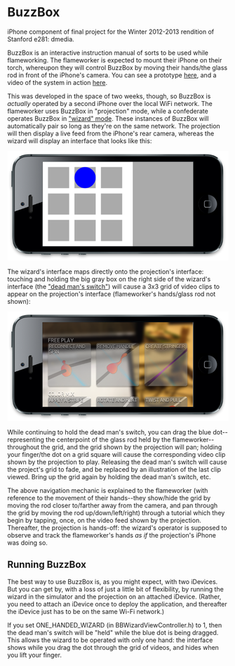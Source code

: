 BuzzBox
=======

iPhone component of final project for the Winter 2012-2013 rendition of Stanford e281: dmedia.

BuzzBox is an interactive instruction manual of sorts to be used while flameworking. 
The flameworker is expected to mount their iPhone on their torch, 
whereupon they will control BuzzBox by moving their hands/the glass rod in front 
of the iPhone's camera. You can see a prototype [here](http://dschool.stanford.edu/dmedia/buzzbox-prototype/), 
and a video of the system in action [here](http://vimeo.com/62533218). 

This was developed in the space of two weeks, though, so BuzzBox is 
_actually_ operated by a second iPhone over the local WiFi network. The flameworker 
uses BuzzBox in "projection" mode, while a confederate operates BuzzBox in 
["wizard" mode](http://en.wikipedia.org/wiki/Wizard_of_Oz_experiment). 
These instances of BuzzBox will automatically pair so long as they're on the 
same network. The projection will then display a live feed from the iPhone's 
rear camera, whereas the wizard will display an interface that looks like this: 

![Wizard interface](wizard.png)

The wizard's interface maps directly onto the projection's interface: touching and holding 
the big gray box on the right side of the wizard's interface (the 
["dead man's switch"](http://en.wikipedia.org/wiki/Dead_man%27s_switch)) will 
cause a 3x3 grid of video clips to appear on the projection's interface 
(flameworker's hands/glass rod not shown):

![Projection interface (flameworker's hands/glass rod not shown)](projection.png)

While continuing to hold the dead man's switch, you can drag the blue dot--representing 
the centerpoint of the glass rod held by the flameworker--throughout the grid, 
and the grid shown by the projection will pan; holding your finger/the dot on a 
grid square will cause the corresponding video clip shown by the projection to 
play. Releasing the dead man's switch will cause the project's grid to fade, and 
be replaced by an illustration of the last clip viewed. Bring up the grid again 
by holding the dead man's switch, etc.

The above navigation mechanic is explained to the flameworker 
(with reference to the movement of their hands--they show/hide the grid by 
moving the rod closer to/farther away from the camera, and pan through the grid 
by moving the rod up/down/left/right) through a tutorial which they begin 
by tapping, once, on the video feed shown by the projection. Thereafter, the 
projection is hands-off: the wizard's operator is supposed to observe and track 
the flameworker's hands _as if_ the projection's iPhone was doing so.

Running BuzzBox
---------------

The best way to use BuzzBox is, as you might expect, with two iDevices. 
But you can get by, with a loss of just a little bit of flexibility, 
by running the wizard in the simulator and the projection on an attached 
iDevice. (Rather, you need to attach an iDevice once to deploy the application, 
and thereafter the iDevice just has to be on the same Wi-Fi network.)

If you set ONE_HANDED_WIZARD (in BBWizardViewController.h) to 1, then 
the dead man's switch will be "held" while the blue dot is being dragged.
This allows the wizard to be operated with only one hand: the interface 
shows while you drag the dot through the grid of videos, and hides 
when you lift your finger.
